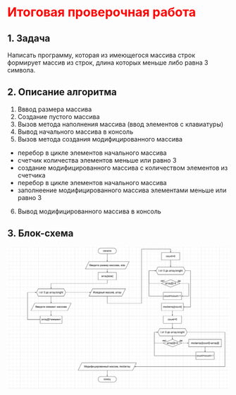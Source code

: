 # <span style="color:red"> Итоговая проверочная работа </span>
## 1. Задача
Написать программу, которая из имеющегося массива строк формирует массив из строк, длина которых меньше либо равна 3 символа.
## 2. Описание алгоритма
1. Вввод размера массива
2. Создание пустого массива
3. Вызов метода наполнения массива (ввод элементов с клавиатуры)
4. Вывод начального массива в консоль
5. Вызов метода создания модифицированного массива
- перебор в цикле элементов начального массива
- счетчик количества элементов меньше или равно 3
- создание модифицированного массива с количеством элементов из счетчика
- перебор в цикле элементов начального массива
- заполнеение модифицированного массива элементами меньше или равно 3
6. Вывод модифицированного массива в консоль

## 3. Блок-схема
![Блок схема](algor.JPG)
